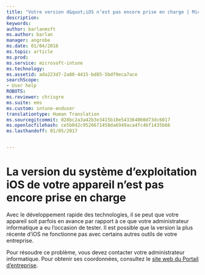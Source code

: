 ```yaml
---
title: "Votre version d&quot;iOS n’est pas encore prise en charge | Microsoft Docs"
description: 
keywords: 
author: barlanmsft
ms.author: barlan
manager: angrobe
ms.date: 01/04/2016
ms.topic: article
ms.prod: 
ms.service: microsoft-intune
ms.technology: 
ms.assetid: ada223d7-2a80-4415-bd85-5bdf9eca7ace
searchScope:
- User help
ROBOTS: 
ms.reviewer: chrisgre
ms.suite: ems
ms.custom: intune-enduser
translationtype: Human Translation
ms.sourcegitcommit: 028bc2a3a42b3e3415b10e543364060d73dc6017
ms.openlocfilehash: ce5b042c9526671458da6949aca4fc4bf1435b66
ms.lasthandoff: 01/05/2017


---
```



# <a name="your-ios-devices-operating-system-version-isnt-yet-supported"></a>La version du système d’exploitation iOS de votre appareil n’est pas encore prise en charge

Avec le développement rapide des technologies, il se peut que votre appareil soit parfois en avance par rapport à ce que votre administrateur informatique a eu l’occasion de tester. Il est possible que la version la plus récente d’iOS ne fonctionne pas avec certains autres outils de votre entreprise.

Pour résoudre ce problème, vous devez contacter votre administrateur informatique. Pour obtenir ses coordonnées, consultez le [site web du Portail d’entreprise](http://portal.manage.microsoft.com).

